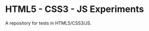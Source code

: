 HTML5 - CSS3 - JS Experiments
=============================

A repository for tests in HTML5/CSS3/JS.
